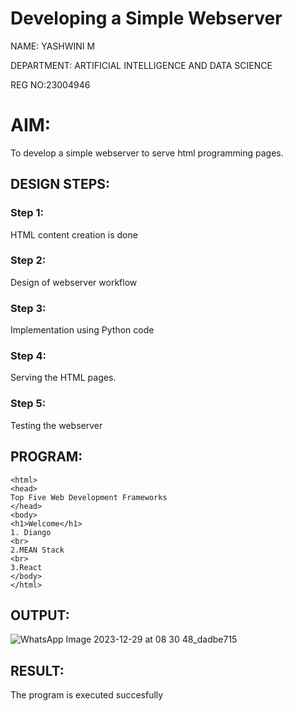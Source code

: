 # Developing a Simple Webserver
NAME: YASHWINI M

DEPARTMENT: ARTIFICIAL INTELLIGENCE AND DATA SCIENCE

REG NO:23004946
# AIM:

To develop a simple webserver to serve html programming pages.

## DESIGN STEPS:

### Step 1:

HTML content creation is done

### Step 2:

Design of webserver workflow

### Step 3:

Implementation using Python code

### Step 4:

Serving the HTML pages.

### Step 5:

Testing the webserver

## PROGRAM:
```
<html>
<head>
Top Five Web Development Frameworks
</head>
<body>
<h1>Welcome</h1>
1. Diango
<br>
2.MEAN Stack
<br>
3.React
</body>
</html>
```

## OUTPUT:
![WhatsApp Image 2023-12-29 at 08 30 48_dadbe715](https://github.com/YASHWINISEC/webserver/assets/139361633/4f247c5a-6546-4bbf-afb1-b4e437be059d)


## RESULT:
The program is executed succesfully

